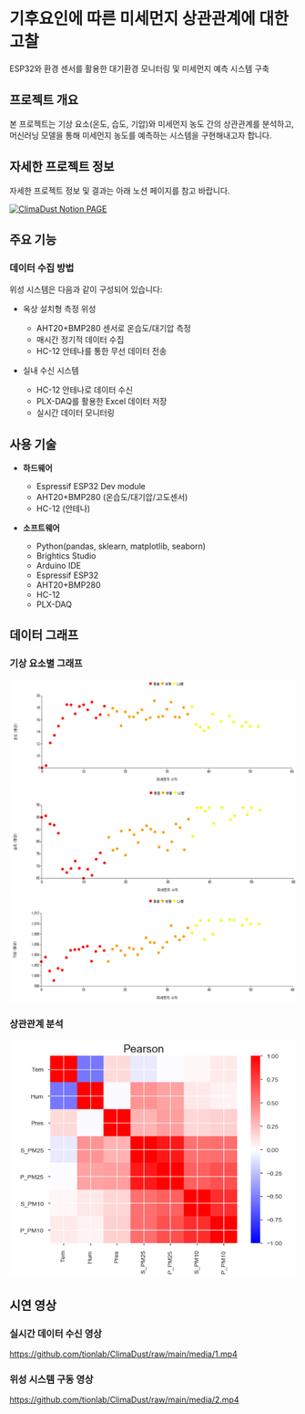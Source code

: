 # 기후요인에 따른 미세먼지 상관관계에 대한 고찰

ESP32와 환경 센서를 활용한 대기환경 모니터링 및 미세먼지 예측 시스템 구축

## 프로젝트 개요

본 프로젝트는 기상 요소(온도, 습도, 기압)와 미세먼지 농도 간의 상관관계를 분석하고, 머신러닝 모델을 통해 미세먼지 농도를 예측하는 시스템을 구현해내고자 합니다.

## 자세한 프로젝트 정보

자세한 프로젝트 정보 및 결과는 아래 노션 페이지를 참고 바랍니다.

[![ClimaDust Notion PAGE](https://img.shields.io/badge/ClimaDust_Notion_PAGE-000000?style=for-the-badge&logo=notion&logoColor=white)](https://tionlabs.notion.site/Esp32-605e9b2b23e0455bb3f73f514331539d)

## 주요 기능

### 데이터 수집 방법

위성 시스템은 다음과 같이 구성되어 있습니다:

-   옥상 설치형 측정 위성

    -   AHT20+BMP280 센서로 온습도/대기압 측정
    -   매시간 정기적 데이터 수집
    -   HC-12 안테나를 통한 무선 데이터 전송

-   실내 수신 시스템
    -   HC-12 안테나로 데이터 수신
    -   PLX-DAQ를 활용한 Excel 데이터 저장
    -   실시간 데이터 모니터링

## 사용 기술

-   **하드웨어**

    -   Espressif ESP32 Dev module
    -   AHT20+BMP280 (온습도/대기압/고도센서)
    -   HC-12 (안테나)

-   **소프트웨어**
    -   Python(pandas, sklearn, matplotlib, seaborn)
    -   Brightics Studio
    -   Arduino IDE
    -   Espressif ESP32
    -   AHT20+BMP280
    -   HC-12
    -   PLX-DAQ

## 데이터 그래프

### 기상 요소별 그래프

![온도 그래프](./media/tem_graph.png)
![습도 그래프](./media/hum_graph.png)
![기압 그래프](./media/pres_graph.png)

### 상관관계 분석

![상관관계](./media/correlation.png)

## 시연 영상

### 실시간 데이터 수신 영상

https://github.com/tionlab/ClimaDust/raw/main/media/1.mp4

### 위성 시스템 구동 영상

https://github.com/tionlab/ClimaDust/raw/main/media/2.mp4
